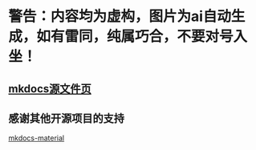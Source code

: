 # 警告：内容均为虚构，图片为ai自动生成，如有雷同，纯属巧合，不要对号入坐！
## [mkdocs源文件页](https://github.com/zc360/zc360.github.io-code)
## 感谢其他开源项目的支持
[mkdocs-material](https://github.com/squidfunk/mkdocs-material)
